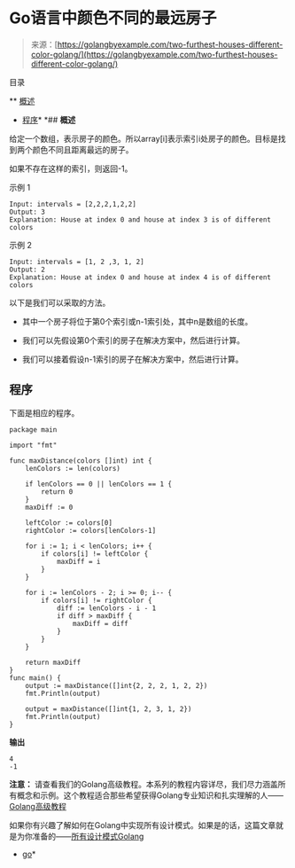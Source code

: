 <!--yml

分类：未分类

日期：2024-10-13 06:49:42

-->

# Go语言中颜色不同的最远房子

> 来源：[https://golangbyexample.com/two-furthest-houses-different-color-golang/](https://golangbyexample.com/two-furthest-houses-different-color-golang/)

目录

**   [概述](#Overview "概述")

+   [程序](#Program "程序")*  *## **概述**

给定一个数组，表示房子的颜色。所以array[i]表示索引i处房子的颜色。目标是找到两个颜色不同且距离最远的房子。

如果不存在这样的索引，则返回-1。

示例 1

```
Input: intervals = [2,2,2,1,2,2]
Output: 3
Explanation: House at index 0 and house at index 3 is of different colors
```

示例 2

```
Input: intervals = [1, 2 ,3, 1, 2]
Output: 2
Explanation: House at index 0 and house at index 4 is of different colors
```

以下是我们可以采取的方法。

+   其中一个房子将位于第0个索引或n-1索引处，其中n是数组的长度。

+   我们可以先假设第0个索引的房子在解决方案中，然后进行计算。

+   我们可以接着假设n-1索引的房子在解决方案中，然后进行计算。

## **程序**

下面是相应的程序。

```
package main

import "fmt"

func maxDistance(colors []int) int {
	lenColors := len(colors)

	if lenColors == 0 || lenColors == 1 {
		return 0
	}
	maxDiff := 0

	leftColor := colors[0]
	rightColor := colors[lenColors-1]

	for i := 1; i < lenColors; i++ {
		if colors[i] != leftColor {
			maxDiff = i
		}
	}

	for i := lenColors - 2; i >= 0; i-- {
		if colors[i] != rightColor {
			diff := lenColors - i - 1
			if diff > maxDiff {
				maxDiff = diff
			}
		}
	}

	return maxDiff
}
func main() {
	output := maxDistance([]int{2, 2, 2, 1, 2, 2})
	fmt.Println(output)

	output = maxDistance([]int{1, 2, 3, 1, 2})
	fmt.Println(output)
}
```

**输出**

```
4
-1
```

**注意：** 请查看我们的Golang高级教程。本系列的教程内容详尽，我们尽力涵盖所有概念和示例。这个教程适合那些希望获得Golang专业知识和扎实理解的人——[Golang高级教程](https://golangbyexample.com/golang-comprehensive-tutorial/)

如果你有兴趣了解如何在Golang中实现所有设计模式。如果是的话，这篇文章就是为你准备的——[所有设计模式Golang](https://golangbyexample.com/all-design-patterns-golang/)

+   [go](https://golangbyexample.com/tag/go/)*
